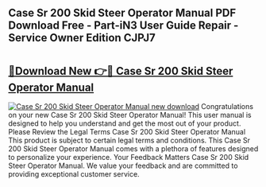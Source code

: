 ## Case Sr 200 Skid Steer Operator Manual PDF Download Free - Part-iN3 User Guide Repair - Service Owner Edition CJPJ7

# <h2><a href="http://bc6543.oget.top/?id=Case+Sr+200+Skid+Steer+Operator+Manual">🔗Download New 👉🔴 Case Sr 200 Skid Steer Operator Manual</a></h2>

[![Case Sr 200 Skid Steer Operator Manual new download](https://i.imgur.com/5g1atiW.png)](http://bc6543.oget.top/?id=Case+Sr+200+Skid+Steer+Operator+Manual)
Congratulations on your new Case Sr 200 Skid Steer Operator Manual! This user manual is designed to help you understand and get the most out of your product. Please Review the Legal Terms Case Sr 200 Skid Steer Operator Manual This product is subject to certain legal terms and conditions. This Case Sr 200 Skid Steer Operator Manual comes with a plethora of features designed to personalize your experience. Your Feedback Matters Case Sr 200 Skid Steer Operator Manual. We value your feedback and are committed to providing exceptional customer service.

